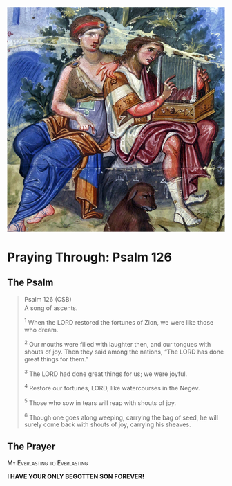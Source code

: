 <img class="intro-right" src="art-paris-psalter.jpg">

<style>
  li {list-style-type: none;}
  p + ul {
    margin-top: -18px;
}
</style>

# Praying Through: Psalm 126

## The Psalm

>Psalm 126 (CSB)  
><sup></sup> A song of ascents. 
>
><sup>1</sup> When the LORD restored the fortunes of Zion, we were like those who dream. 
>
><sup>2</sup> Our mouths were filled with laughter then, and our tongues with shouts of joy. Then they said among the nations, “The LORD has done great things for them.” 
>
><sup>3</sup> The LORD had done great things for us; we were joyful. 
>
><sup>4</sup> Restore our fortunes, LORD, like watercourses in the Negev. 
>
><sup>5</sup> Those who sow in tears will reap with shouts of joy. 
>
><sup>6</sup> Though one goes along weeping, carrying the bag of seed, he will surely come back with shouts of joy, carrying his sheaves.

## The Prayer

<div style="font-variant: small-caps;">
My Everlasting to Everlasting
</div>

**I HAVE YOUR ONLY BEGOTTEN SON FOREVER!**
